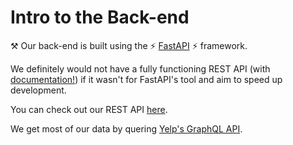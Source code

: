 # Intro to the Back-end

⚒ Our back-end is built using the ⚡ [FastAPI](https://fastapi.tiangolo.com/) ⚡ framework. 

We definitely would not have a fully functioning REST API (with [documentation!]((https://api.yumz.tisuela.com/))) if it wasn't for FastAPI's tool and aim to speed up development.

You can check out our REST API [here](https://api.yumz.tisuela.com/).

We get most of our data by quering [Yelp's GraphQL API](https://www.yelp.com/developers/graphql/guides/intro).